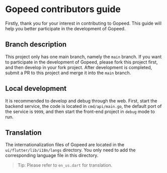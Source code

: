 # Gopeed contributors guide

Firstly, thank you for your interest in contributing to Gopeed. This guide will help you better participate in the development of Gopeed.

## Branch description

This project only has one main branch, namely the `main` branch. If you want to participate in the development of Gopeed, please fork this project first, and then develop in your fork project. After development is completed, submit a PR to this project and merge it into the `main` branch.

## Local development

It is recommended to develop and debug through the web. First, start the backend service, the code is located in `cmd/api/main.go`, the default port of the service is `9999`, and then start the front-end project in `debug` mode to run.

## Translation

The internationalization files of Gopeed are located in the `ui/flutter/lib/i18n/langs` directory. You only need to add the corresponding language file in this directory.

> Tip: Please refer to `en_us.dart` for translation.